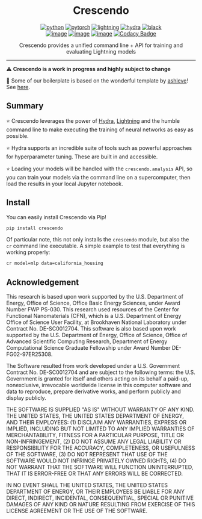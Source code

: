 <div align="center">

# Crescendo

[![python](https://img.shields.io/badge/-Python_3.9+-blue?logo=python&logoColor=white)](https://github.com/pre-commit/pre-commit)
[![pytorch](https://img.shields.io/badge/PyTorch_2.0+-ee4c2c?logo=pytorch&logoColor=white)](https://pytorch.org/get-started/locally/)
[![lightning](https://img.shields.io/badge/-Lightning_2.0+-792ee5?logo=pytorchlightning&logoColor=white)](https://pytorchlightning.ai/)
[![hydra](https://img.shields.io/badge/Config-Hydra_1.3-89b8cd)](https://hydra.cc/)
[![black](https://img.shields.io/badge/Code%20Style-Black-black.svg?labelColor=gray)](https://black.readthedocs.io/en/stable/) <br>
[![image](https://github.com/matthewcarbone/crescendo/actions/workflows/smoke.yml/badge.svg)](https://github.com/matthewcarbone/crescendo/actions/workflows/smoke.yml)
[![image](https://github.com/matthewcarbone/crescendo/actions/workflows/examples.yml/badge.svg)](https://github.com/matthewcarbone/crescendo/actions/workflows/examples.yml)
[![image](https://github.com/matthewcarbone/crescendo/actions/workflows/unit.yml/badge.svg)](https://github.com/matthewcarbone/crescendo/actions/workflows/unit.yml)
[![Codacy Badge](https://app.codacy.com/project/badge/Grade/d43b1194e52f42339cc0b896f53b1ec8)](https://app.codacy.com/gh/matthewcarbone/Crescendo/dashboard?utm_source=gh&utm_medium=referral&utm_content=&utm_campaign=Badge_grade)


Crescendo provides a unified command line + API for training and evaluating Lightning models

</div>

------------

⚠️ **Crescendo is a work in progress and highly subject to change**

🙏 Some of our boilerplate is based on the wonderful template by [ashleve](https://github.com/ashleve)! See [here](https://github.com/ashleve/lightning-hydra-template).

## Summary

⭐️ Crescendo leverages the power of [Hydra](https://hydra.cc), [Lightning](https://lightning.ai) and the humble command line to make executing the training of neural networks as easy as possible.

⭐️ Hydra supports an incredible suite of tools such as powerful approaches for hyperparameter tuning. These are built in and accessible.

⭐️ Loading your models will be handled with the `crescendo.analysis` API, so you can train your models via the command line on a supercomputer, then load the results in your local Jupyter notebook.

## Install

You can easily install Crescendo via Pip!

```bash
pip install crescendo
```

Of particular note, this not only installs the `crescendo` module, but also the `cr` command line executable. A simple example to test that everything is working properly:

```bash
cr model=mlp data=california_housing
```

## Acknowledgement

This research is based upon work supported by the U.S. Department of Energy, Office of Science, Office Basic Energy Sciences, under Award Number FWP PS-030. This research used resources of the Center for Functional Nanomaterials (CFN), which is a U.S. Department of Energy Office of Science User Facility, at Brookhaven National Laboratory under Contract No. DE-SC0012704. This software is also based upon work supported by the U.S. Department of Energy, Office of Science, Office of Advanced Scientific Computing Research, Department of Energy Computational Science Graduate Fellowship under Award Number DE-FG02-97ER25308.

The Software resulted from work developed under a U.S. Government Contract No. DE-SC0012704 and are subject to the following terms: the U.S. Government is granted for itself and others acting on its behalf a paid-up, nonexclusive, irrevocable worldwide license in this computer software and data to reproduce, prepare derivative works, and perform publicly and display publicly.

THE SOFTWARE IS SUPPLIED "AS IS" WITHOUT WARRANTY OF ANY KIND. THE UNITED STATES, THE UNITED STATES DEPARTMENT OF ENERGY, AND THEIR EMPLOYEES: (1) DISCLAIM ANY WARRANTIES, EXPRESS OR IMPLIED, INCLUDING BUT NOT LIMITED TO ANY IMPLIED WARRANTIES OF MERCHANTABILITY, FITNESS FOR A PARTICULAR PURPOSE, TITLE OR NON-INFRINGEMENT, (2) DO NOT ASSUME ANY LEGAL LIABILITY OR RESPONSIBILITY FOR THE ACCURACY, COMPLETENESS, OR USEFULNESS OF THE SOFTWARE, (3) DO NOT REPRESENT THAT USE OF THE SOFTWARE WOULD NOT INFRINGE PRIVATELY OWNED RIGHTS, (4) DO NOT WARRANT THAT THE SOFTWARE WILL FUNCTION UNINTERRUPTED, THAT IT IS ERROR-FREE OR THAT ANY ERRORS WILL BE CORRECTED.

IN NO EVENT SHALL THE UNITED STATES, THE UNITED STATES DEPARTMENT OF ENERGY, OR THEIR EMPLOYEES BE LIABLE FOR ANY DIRECT, INDIRECT, INCIDENTAL, CONSEQUENTIAL, SPECIAL OR PUNITIVE DAMAGES OF ANY KIND OR NATURE RESULTING FROM EXERCISE OF THIS LICENSE AGREEMENT OR THE USE OF THE SOFTWARE.
